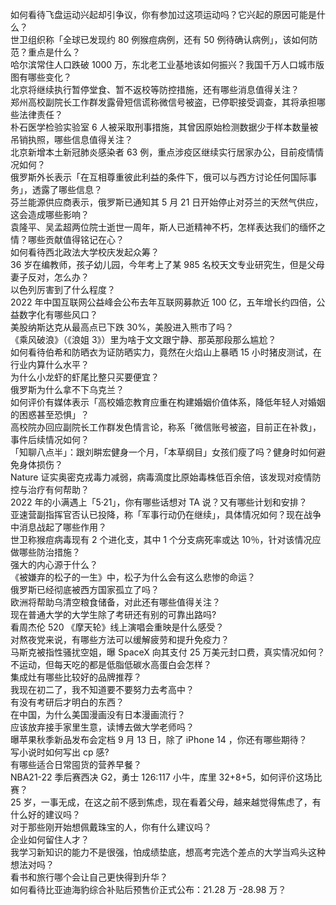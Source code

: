 如何看待飞盘运动兴起却引争议，你有参加过这项运动吗？它兴起的原因可能是什么？  
世卫组织称「全球已发现约 80 例猴痘病例，还有 50 例待确认病例」，该如何防范？重点是什么？  
哈尔滨常住人口跌破 1000 万，东北老工业基地该如何振兴？我国千万人口城市版图有哪些变化？  
北京将继续执行暂停堂食、暂不返校等防控措施，还有哪些消息值得关注？  
郑州高校副院长工作群发露骨短信谎称微信号被盗，已停职接受调查，其将承担哪些法律责任？  
朴石医学检验实验室 6 人被采取刑事措施，其曾因原始检测数据少于样本数量被吊销执照，哪些信息值得关注？  
北京新增本土新冠肺炎感染者 63 例，重点涉疫区继续实行居家办公，目前疫情情况如何？  
俄罗斯外长表示「在互相尊重彼此利益的条件下，俄可以与西方讨论任何国际事务」，透露了哪些信息？  
芬兰能源供应商表示，俄罗斯已通知其 5 月 21 日开始停止对芬兰的天然气供应，这会造成哪些影响？  
袁隆平、吴孟超两位院士逝世一周年，斯人已逝精神不朽，怎样表达我们的缅怀之情？哪些贡献值得铭记在心？  
如何看待西北政法大学校庆发起众筹？  
36 岁在编教师，孩子幼儿园，今年考上了某 985 名校天文专业研究生，但是父母妻子反对，怎么办？  
以色列厉害到了什么程度？  
2022 年中国互联网公益峰会公布去年互联网募款近 100 亿，五年增长约四倍，公益数字化有哪些风口？  
美股纳斯达克从最高点已下跌 30%，美股进入熊市了吗？  
《乘风破浪》（《浪姐 3》）里为啥于文文跟宁静、那英那段那么尴尬？  
如何看待伯希和防晒衣为证防晒实力，竟然在火焰山上暴晒 15 小时猪皮测试，在行业内算什么水平？  
为什么小龙虾的虾尾比整只买要便宜？  
俄罗斯为什么拿不下乌克兰？  
如何评价有媒体表示「高校婚恋教育应重在构建婚姻价值体系，降低年轻人对婚姻的困惑甚至恐惧」？  
高校院办回应副院长工作群发色情言论，称系「微信账号被盗，目前正在补救」，事件后续情况如何？  
「知聊八点半」：跟刘畊宏健身一个月，「本草纲目」女孩们瘦了吗？健身时如何避免身体损伤？  
Nature 证实奥密克戎毒力减弱，病毒滴度比原始毒株低百余倍，该发现对疫情防控与治疗有何帮助？  
2022 年的小满遇上「5·21」，你有哪些话想对 TA 说？又有哪些计划和安排？  
亚速营副指挥官否认已投降，称「军事行动仍在继续」，具体情况如何？现在战争中消息战起了哪些作用？  
世卫称猴痘病毒现有 2 个进化支，其中 1 个分支病死率或达 10％，针对该情况应做哪些防治措施？  
强大的内心源于什么？  
《被嫌弃的松子的一生》中，松子为什么会有这么悲惨的命运？  
俄罗斯已经彻底被西方国家孤立了吗？  
欧洲将帮助乌清空粮食储备，对此还有哪些值得关注？  
现在普通大学的大学生除了考研还有别的可靠出路吗?  
看周杰伦 520 《摩天轮》线上演唱会重映是什么感受？  
对熬夜党来说，有哪些方法可以缓解疲劳和提升免疫力？  
马斯克被指性骚扰空姐，曝 SpaceX 向其支付 25 万美元封口费，真实情况如何？  
不运动，但每天吃的都是低脂低碳水高蛋白会怎样？  
集成灶有哪些比较好的品牌推荐？  
我现在初二了，我不知道要不要努力去考高中？  
有没有考研后才明白的东西？  
在中国，为什么美国漫画没有日本漫画流行？  
应该放弃接手家里生意，读博去做大学老师吗？  
曝苹果秋季新品发布会定档 9 月 13 日，除了 iPhone 14 ，你还有哪些期待？  
写小说时如何写出 cp 感?  
有哪些适合日常囤货的营养早餐？  
NBA21-22 季后赛西决 G2，勇士 126:117 小牛，库里 32+8+5，如何评价这场比赛？  
25 岁，一事无成，在这之前不感到焦虑，现在看着父母，越来越觉得焦虑了，有什么好的建议吗？  
对于那些刚开始想佩戴珠宝的人，你有什么建议吗？  
企业如何留住人才？  
我学习新知识的能力不是很强，怕成绩垫底，想高考完选个差点的大学当鸡头这种想法对吗？  
看书和旅行哪个会让自己更快得到升华？  
如何看待比亚迪海豹综合补贴后预售价正式公布：21.28 万 -28.98 万？  
